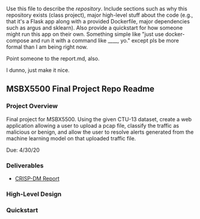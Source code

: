 Use this file to describe the _repository_. Include sections such as
why this repository exists (class project), major high-level stuff about
the code (e.g., that it's a Flask app along with a provided Dockerfile,
major dependencies such as argus and sklearn). Also provide a quickstart
for how someone might run this app on their own. Something simple like
"just use docker-compose and run it with a command like ____, yo." except
pls be more formal than I am being right now.

Point someone to the report.md, also.

I dunno, just make it nice.

## MSBX5500 Final Project Repo Readme

### Project Overview

Final project for MSBX5500. Using the given CTU-13 dataset, create a web application allowing a user to upload a pcap file, classify the traffic as malicious or benign, and allow the user to resolve alerts generated from the machine learning model on that uploaded traffic file.

Due: 4/30/20

### Deliverables
- [CRISP-DM Report](https://github.com/deargle-classes/msbx5500-spring-2020-project/blob/master/report.md)

### High-Level Design

### Quickstart

